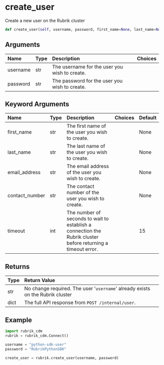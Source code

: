 # create\_user

Create a new user on the Rubrik cluster

```python
def create_user(self, username, password, first_name=None, last_name=None, email_address=None, contact_number=None, timeout=15):
```

## Arguments

| Name | Type | Description | Choices |
| :--- | :--- | :--- | :--- |
| username | str | The username for the user you wish to create. |  |
| password | str | The password for the user you wish to create. |  |

## Keyword Arguments

| Name | Type | Description | Choices | Default |
| :--- | :--- | :--- | :--- | :--- |
| first\_name | str | The first name of the user you wish to create. |  | None |
| last\_name | str | The last name of the user you wish to create. |  | None |
| email\_address | str | The email address of the user you wish to create. |  | None |
| contact\_number | str | The contact number of the user you wish to create. |  | None |
| timeout | int | The number of seconds to wait to establish a connection the Rubrik cluster before returning a timeout error. |  | 15 |

## Returns

| Type | Return Value |
| :--- | :--- |
| str | No change required. The user '`username`' already exists on the Rubrik cluster |
| dict | The full API response from `POST /internal/user`. |

## Example

```python
import rubrik_cdm
rubrik = rubrik_cdm.Connect()

username = "python-sdk-user"
password = "RubrikPythonSDK"

create_user = rubrik.create_user(username, password)
```

